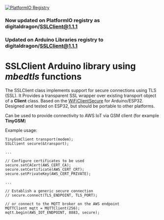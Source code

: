 [![PlatformIO Registry](https://badges.registry.platformio.org/packages/digitaldragon/library/SSLClient.svg)](https://registry.platformio.org/libraries/digitaldragon/SSLClient)  

<!-- [![arduino-library-badge](https://www.ardu-badge.com/badge/digitaldragon/library/SSLClient.svg?)](https://www.ardu-badge.com/digitaldragon/library/SSLClient.svg) -->


### Now updated on PlatformIO registry as digitaldragon/SSLClient@1.1.1
### Updated on Arduino Libraries registry to digitaldragon/SSLClient@1.1.1

# SSLClient Arduino library using *mbedtls* functions
The SSLClient class implements support for secure connections using TLS (SSL). It Provides a transparent SSL wrapper over existing transport object of a **Client** class.
Based on the [WiFiClientSecure](https://github.com/espressif/arduino-esp32/tree/master/libraries/WiFiClientSecure) for Arduino/ESP32.
Designed and tested on ESP32, but should be portable to other platforms.

Can be used to provide connectivity to AWS IoT via GSM client (for example **TinyGSM**)

Example usage:

```
TinyGsmClient transport(modem);
SSLClient secure(&transport);

...

// Configure certificates to be used
secure.setCACert(AWS_CERT_CA);
secure.setCertificate(AWS_CERT_CRT);
secure.setPrivateKey(AWS_CERT_PRIVATE);

...

// Establish a generic secure connection
// secure.connect(TLS_ENDPOINT, TLS_PORT);

// or connect to the MQTT broker on the AWS endpoint
MQTTClient mqtt = MQTTClient(256);
mqtt.begin(AWS_IOT_ENDPOINT, 8883, secure);
  
```

